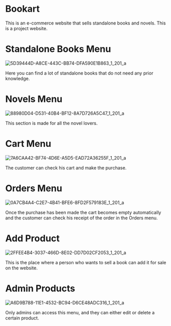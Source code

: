 # Bookart
This is an e-commerce website that sells standalone books and novels. This is a project website.
# Standalone Books Menu
![5D39444D-A8CE-443C-BB74-DFA590E1B863_1_201_a](https://github.com/Mohamed-Fiyaz/Bookart/assets/124451741/5d9fd736-decc-4cc3-baec-f25e8a24f3a9)

Here you can find a lot of standalone books that do not need any prior knowledge.
# Novels Menu
![88980D04-D531-40B4-BF12-8A7D726A5C47_1_201_a](https://github.com/Mohamed-Fiyaz/Bookart/assets/124451741/b48ade1b-46d8-4b07-9f4f-f3bcfc48f276)

This section is made for all the novel lovers.
# Cart Menu
![7A6CAA42-BF74-4D6E-A5D5-EAD72A36255F_1_201_a](https://github.com/Mohamed-Fiyaz/Bookart/assets/124451741/67c9873b-eda1-41e2-9ba7-1b0f0c799cff)

The customer can check his cart and make the purchase.
# Orders Menu
![0A7CB4A4-C2E7-4B41-BFE6-8FD2F579183E_1_201_a](https://github.com/Mohamed-Fiyaz/Bookart/assets/124451741/3dbfc4c2-4b67-486f-8e1d-e6c9d4481e1f)

Once the purchase has been made the cart becomes empty automatically and the customer can check his receipt of the order in the Orders menu.
# Add Product
![2FFEE4B4-3037-466D-8E02-DD7D02CF2053_1_201_a](https://github.com/Mohamed-Fiyaz/Bookart/assets/124451741/bc084829-7a8f-4c63-a8b1-70d14cf9ae29)

This is the place where a person who wants to sell a book can add it for sale on the website.
# Admin Products
![A6D9B788-11E1-4532-BC94-D6CE48ADC316_1_201_a](https://github.com/Mohamed-Fiyaz/Bookart/assets/124451741/bcd9cab4-db94-4cde-9e94-bd5a9b108abb)

Only admins can access this menu, and they can either edit or delete a certain product.
